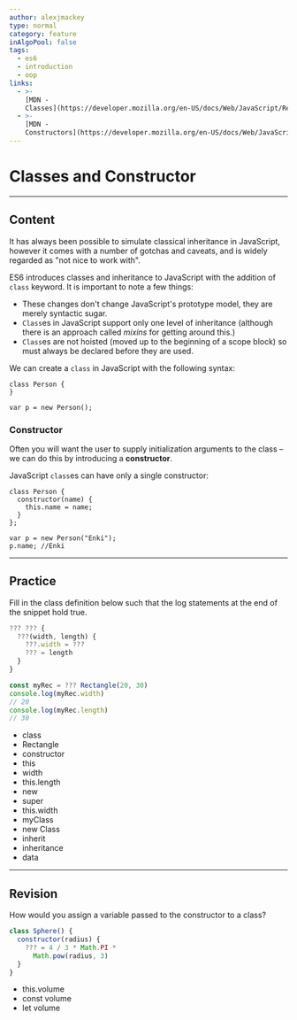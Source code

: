 ```yaml
---
author: alexjmackey
type: normal
category: feature
inAlgoPool: false
tags:
  - es6
  - introduction
  - oop
links:
  - >-
    [MDN -
    Classes](https://developer.mozilla.org/en-US/docs/Web/JavaScript/Reference/Classes){webstie}
  - >-
    [MDN -
    Constructors](https://developer.mozilla.org/en-US/docs/Web/JavaScript/Reference/Classes/constructor){website}
---
```


# Classes and Constructor


---

## Content

It has always been possible to simulate classical inheritance in JavaScript, however it comes with a number of gotchas and caveats, and is widely regarded as "not nice to work with".

ES6 introduces classes and inheritance to JavaScript with the addition of `class` keyword. It is important to note a few things:

- These changes don't change JavaScript's prototype model, they are merely syntactic sugar.
- `Class`es in JavaScript support only one level of inheritance (although there is an approach called *mixins* for getting around this.)
- `Class`es are not hoisted (moved up to the beginning of a scope block) so must always be declared before they are used.

We can create a `class` in JavaScript with the following syntax:

```plain-text
class Person {
}

var p = new Person();
```

### Constructor

Often you will want the user to supply initialization arguments to the class – we can do this by introducing a **constructor**.

JavaScript `class`es can have only a single constructor:

```plain-text
class Person {
  constructor(name) {
    this.name = name;
  }
};

var p = new Person("Enki");
p.name; //Enki
```


---

## Practice

Fill in the class definition below such that the log statements at the end of the snippet hold true.

```javascript
??? ??? {
  ???(width, length) {
    ???.width = ???
    ??? = length
  }
}

const myRec = ??? Rectangle(20, 30)
console.log(myRec.width)
// 20
console.log(myRec.length)
// 30
```

- class
- Rectangle
- constructor
- this
- width
- this.length
- new
- super
- this.width
- myClass
- new Class
- inherit
- inheritance
- data


---

## Revision

How would you assign a variable passed to the constructor to a class?

```javascript
class Sphere() {
  constructor(radius) {
    ??? = 4 / 3 * Math.PI *
      Math.pow(radius, 3)
  }
}
```

- this.volume
- const volume
- let volume
